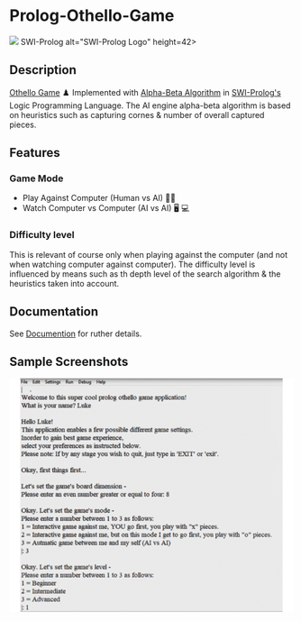 # Prolog-Othello-Game 
<img src=https://www.swi-prolog.org/icons/swipl.png> SWI-Prolog alt="SWI-Prolog Logo" height=42>

## Description 
[Othello Game](https://en.wikipedia.org/wiki/Reversi#Othello) :chess_pawn: Implemented with [Alpha-Beta Algorithm](https://en.wikipedia.org/wiki/Alpha%E2%80%93beta_pruning) in [SWI-Prolog's](https://www.swi-prolog.org/) Logic Programming Language. 
The AI engine alpha-beta algorithm is based on heuristics such as capturing cornes & number of overall captured pieces. 

## Features
### Game Mode 
* Play Against Computer (Human vs AI) :technologist:
* Watch Computer vs Computer (AI vs AI) :desktop_computer: :computer:

### Difficulty level 
This is relevant of course only when playing against the computer (and not when watching computer against computer). 
The difficulty level is influenced by means such as th depth level of the search algorithm & the heuristics taken into account. 

## Documentation 
See [Documention](Documentation.pdf) for ruther details. 

## Sample Screenshots 
![demo screenshots](app-screenshots.gif)
